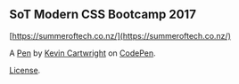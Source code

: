 SoT Modern CSS Bootcamp 2017
----------------------------
[https://summeroftech.co.nz/](https://summeroftech.co.nz/)

A [Pen](https://codepen.io/Kevincart/pen/eWwWpN) by [Kevin Cartwright](http://codepen.io/Kevincart) on [CodePen](http://codepen.io/).

[License](https://codepen.io/Kevincart/pen/eWwWpN/license).
